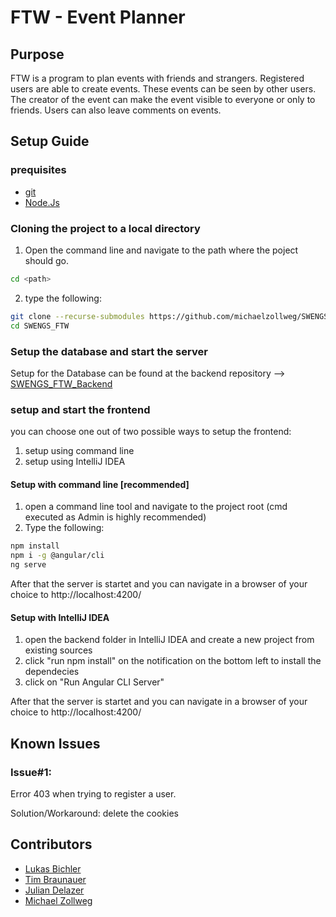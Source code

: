 # FTW - Event Planner


## Purpose
FTW is a program to plan events with friends and strangers. Registered users are able to create events. These events can be seen by other users. The creator of the event can make the event visible to everyone or only to friends.
Users can also leave comments on events.


## Setup Guide

### prequisites
* [git](https://git-scm.com/downloads)
* [Node.Js](https://nodejs.org/en/)

### Cloning the project to a local directory

1. Open the command line and navigate to the path where the poject should go.
```bash
cd <path>
```

2. type the following:

```bash
git clone --recurse-submodules https://github.com/michaelzollweg/SWENGS_FTW.git
cd SWENGS_FTW
```

### Setup the database and start the server
Setup for the Database can be found at the backend repository --> [SWENGS_FTW_Backend](https://github.com/MasterofBisaster/SWENGS_FTW_Backend#setup-guide)


### setup and start the frontend

you can choose one out of two possible ways to setup the frontend:
1. setup using command line
2. setup using IntelliJ IDEA


#### Setup with command line [recommended]
1. open a command line tool and navigate to the project root (cmd executed as Admin is highly recommended)
2. Type the following:
```bash
npm install
npm i -g @angular/cli
ng serve
```
After that the server is startet and you can navigate in a browser of your choice to http://localhost:4200/

#### Setup with IntelliJ IDEA
1. open the backend folder in IntelliJ IDEA and create a new project from existing sources
2. click "run npm install" on the notification on the bottom left to install the dependecies
3. click on "Run Angular CLI Server"

After that the server is startet and you can navigate in a browser of your choice to http://localhost:4200/

## Known Issues

### Issue#1:
Error 403 when trying to register a user.

Solution/Workaround: delete the cookies

## Contributors

* [Lukas Bichler](https://github.com/MasterofBisaster)
* [Tim Braunauer](https://github.com/Urb4nOutl4w)
* [Julian Delazer](https://github.com/Delazerj)
* [Michael Zollweg](https://github.com/michaelzollweg)
